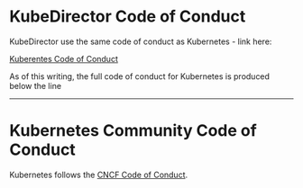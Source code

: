 # KubeDirector Code of Conduct

KubeDirector use the same code of conduct as Kubernetes - link here:

[Kuberentes Code of Conduct](https://github.com/kubernetes/community/blob/master/code-of-conduct.md)

As of this writing, the full code of conduct for Kubernetes is produced below the line

----

# Kubernetes Community Code of Conduct

Kubernetes follows the [CNCF Code of Conduct](https://github.com/cncf/foundation/blob/master/code-of-conduct.md).